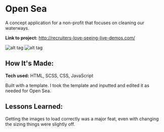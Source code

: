 # Open Sea
A concept application for a non-profit that focuses on cleaning our waterways.

**Link to project:** http://recruiters-love-seeing-live-demos.com/

![alt tag](images/open-sea-screen1.png)
![alt tag](images/open-sea-screen2.png)

## How It's Made:

**Tech used:** HTML, SCSS, CSS, JavaScript

Built with a template. I took the template and inputted and edited it as needed for Open Sea.


## Lessons Learned:

Getting the images to load correctly was a major feat, even with changing the sizing things were slightly off.